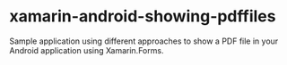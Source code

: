 # xamarin-android-showing-pdffiles
Sample application using different approaches to show a PDF file in your Android application using Xamarin.Forms.
